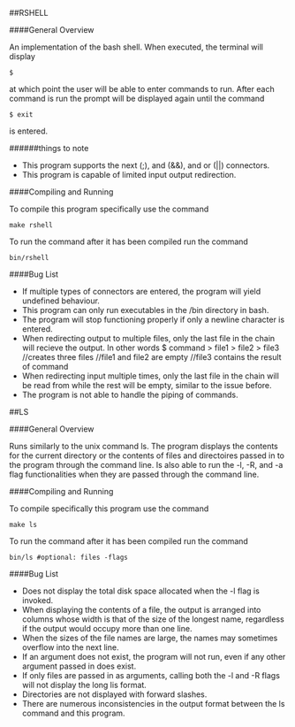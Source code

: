 ##RSHELL

####General Overview

An implementation of the bash shell. When executed, the terminal will display
	
	$

at which point the user will be able to enter commands to run. After each command is run
the prompt will be displayed again until the command

	$ exit

is entered.

######things to note
* This program supports the next (;), and (&&), and or (||) connectors. 
* This program is capable of limited input output redirection.

####Compiling and Running

To compile this program specifically use the command

	make rshell

To run the command after it has been compiled run the command

	bin/rshell

####Bug List

* If multiple types of connectors are entered, the program will yield undefined behaviour.
* This program can only run executables in the /bin directory in bash.
* The program will stop functioning properly if only a newline character is entered.
* When redirecting output to multiple files, only the last file in the chain will recieve
the output. In other words
	$ command > file1 > file2 > file3
	//creates three files
	//file1 and file2 are empty
	//file3 contains the result of command
* When redirecting input multiple times, only the last file in the chain will be read from while
the rest will be empty, similar to the issue before.
* The program is not able to handle the piping of commands.

##LS

####General Overview

Runs similarly to the unix command ls. The program displays the contents for the
current directory or the contents of files and directoires passed in to the program
through the command line. Is also able to run the -l, -R, and -a flag functionalities
when they are passed through the command line.

####Compiling and Running

To compile specifically this program use the command

	make ls

To run the command after it has been compiled run the command

	bin/ls #optional: files -flags

####Bug List

* Does not display the total disk space allocated when the -l flag is invoked.
* When displaying the contents of a file, the output is arranged into columns whose
width is that of the size of the longest name, regardless if the output would occupy
more than one line.
* When the sizes of the file names are large, the names may sometimes overflow into the
next line.
* If an argument does not exist, the program will not run, even if any other argument passed in
does exist.
* If only files are passed in as arguments, calling both the -l and -R flags will not display the
long lis format.
* Directories are not displayed with forward slashes.
* There are numerous inconsistencies in the output format between the ls command and this program.
